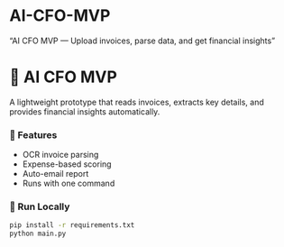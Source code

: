 # AI-CFO-MVP
“AI CFO MVP — Upload invoices, parse data, and get financial insights”
# 💼 AI CFO MVP

A lightweight prototype that reads invoices, extracts key details, and provides financial insights automatically.

### 🧩 Features
- OCR invoice parsing
- Expense-based scoring
- Auto-email report
- Runs with one command

### 🚀 Run Locally
```bash
pip install -r requirements.txt
python main.py
